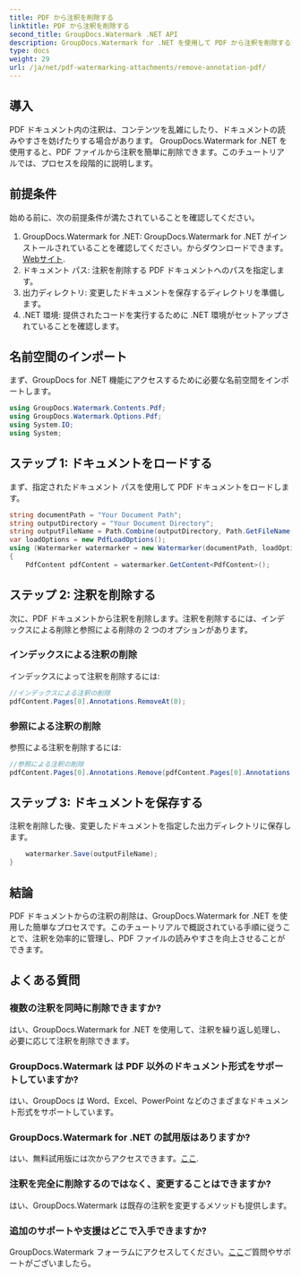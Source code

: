 ```yaml
---
title: PDF から注釈を削除する
linktitle: PDF から注釈を削除する
second_title: GroupDocs.Watermark .NET API
description: GroupDocs.Watermark for .NET を使用して PDF から注釈を削除する方法を学びます。文書の読みやすさを簡単に向上させます。
type: docs
weight: 29
url: /ja/net/pdf-watermarking-attachments/remove-annotation-pdf/
---
```

## 導入
PDF ドキュメント内の注釈は、コンテンツを乱雑にしたり、ドキュメントの読みやすさを妨げたりする場合があります。 GroupDocs.Watermark for .NET を使用すると、PDF ファイルから注釈を簡単に削除できます。このチュートリアルでは、プロセスを段階的に説明します。
## 前提条件
始める前に、次の前提条件が満たされていることを確認してください。
1.  GroupDocs.Watermark for .NET: GroupDocs.Watermark for .NET がインストールされていることを確認してください。からダウンロードできます。[Webサイト](https://releases.groupdocs.com/Watermark/net/).
2. ドキュメント パス: 注釈を削除する PDF ドキュメントへのパスを指定します。
3. 出力ディレクトリ: 変更したドキュメントを保存するディレクトリを準備します。
4. .NET 環境: 提供されたコードを実行するために .NET 環境がセットアップされていることを確認します。

## 名前空間のインポート
まず、GroupDocs for .NET 機能にアクセスするために必要な名前空間をインポートします。
```csharp
using GroupDocs.Watermark.Contents.Pdf;
using GroupDocs.Watermark.Options.Pdf;
using System.IO;
using System;
```
## ステップ 1: ドキュメントをロードする
まず、指定されたドキュメント パスを使用して PDF ドキュメントをロードします。
```csharp
string documentPath = "Your Document Path";
string outputDirectory = "Your Document Directory";
string outputFileName = Path.Combine(outputDirectory, Path.GetFileName(documentPath));
var loadOptions = new PdfLoadOptions();
using (Watermarker watermarker = new Watermarker(documentPath, loadOptions))
{
    PdfContent pdfContent = watermarker.GetContent<PdfContent>();
```
## ステップ 2: 注釈を削除する
次に、PDF ドキュメントから注釈を削除します。注釈を削除するには、インデックスによる削除と参照による削除の 2 つのオプションがあります。
### インデックスによる注釈の削除
インデックスによって注釈を削除するには:
```csharp
//インデックスによる注釈の削除
pdfContent.Pages[0].Annotations.RemoveAt(0);
```
### 参照による注釈の削除
参照による注釈を削除するには:
```csharp
//参照による注釈の削除
pdfContent.Pages[0].Annotations.Remove(pdfContent.Pages[0].Annotations[0]);
```
## ステップ 3: ドキュメントを保存する
注釈を削除した後、変更したドキュメントを指定した出力ディレクトリに保存します。
```csharp
    watermarker.Save(outputFileName);
}
```

## 結論
PDF ドキュメントからの注釈の削除は、GroupDocs.Watermark for .NET を使用した簡単なプロセスです。このチュートリアルで概説されている手順に従うことで、注釈を効率的に管理し、PDF ファイルの読みやすさを向上させることができます。
## よくある質問
### 複数の注釈を同時に削除できますか?
はい、GroupDocs.Watermark for .NET を使用して、注釈を繰り返し処理し、必要に応じて注釈を削除できます。
### GroupDocs.Watermark は PDF 以外のドキュメント形式をサポートしていますか?
はい、GroupDocs は Word、Excel、PowerPoint などのさまざまなドキュメント形式をサポートしています。
### GroupDocs.Watermark for .NET の試用版はありますか?
はい、無料試用版には次からアクセスできます。[ここ](https://releases.groupdocs.com/).
### 注釈を完全に削除するのではなく、変更することはできますか?
はい、GroupDocs.Watermark は既存の注釈を変更するメソッドも提供します。
### 追加のサポートや支援はどこで入手できますか?
 GroupDocs.Watermark フォーラムにアクセスしてください。[ここ](https://forum.groupdocs.com/c/watermark/19)ご質問やサポートがございましたら。